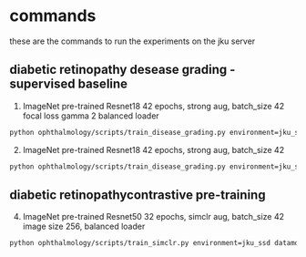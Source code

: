 # commands

these are the commands to run the experiments on the jku server

## diabetic retinopathy desease grading - supervised baseline

1. ImageNet pre-trained Resnet18 42 epochs, strong aug, batch_size 42 focal loss gamma 2 balanced loader

```bash
python ophthalmology/scripts/train_disease_grading.py environment=jku_ssd model=resnet18 datamodule.batch_size=42 lightning_module/loss=focal +datamodule.balanced_sampling=True logger.run_name=balanced_resnet18_focal_loss_strong_aug_42_epochs save_model="pretrained_resnet18_focal_strong_aug_balanced.pt" trainer.gpus=[1]
```

2. ImageNet pre-trained Resnet18 42 epochs, strong aug, batch_size 42

```bash
python ophthalmology/scripts/train_disease_grading.py environment=jku_ssd model=resnet18 datamodule.batch_size=42 lightning_module/loss=weighted_cross_entropy logger.run_name=resnet18_strong_aug_42_epochs_weighted save_model="pretrained_resnet18_strong_aug_weighted.pt" trainer.gpus=[2]
```

## diabetic retinopathycontrastive pre-training

4. ImageNet pre-trained Resnet50 32 epochs, simclr aug, batch_size 42 image size 256, balanced loader

```bash
python ophthalmology/scripts/train_simclr.py environment=jku_ssd datamodule.batch_size=42 trainer.max_epochs=32 logger.run_name=balanced_pretrained_simclr_aug_32_epochs  save_model="pretrained_resnet50backbone_256image_balanced_simclr_aug.pt" trainer.gpus=[3]
```
